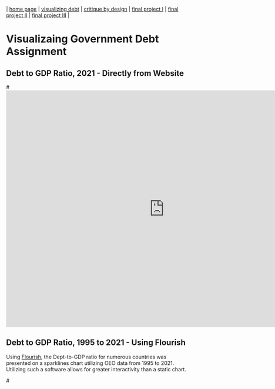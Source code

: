 | [home page](https://cfrias1.github.io/portfolio) | [visualizing debt](visualizing-government-debt) | [critique by design](critique-by-design) | [final project I](final-project-part-one) | [final project II](final-project-part-two) | [final project III](final-project-part-three) |

# Visualizaing Government Debt Assignment
## Debt to GDP Ratio, 2021 - Directly from Website 
#<iframe src="https://data.oecd.org/chart/7bcE" width="860" height="645" style="border: 0" mozallowfullscreen="true" webkitallowfullscreen="true" allowfullscreen="true"><a href="https://data.oecd.org/chart/7bcE" target="_blank">OECD Chart: General government debt, Total, % of GDP, Annual, 2020</a></iframe>

## Debt to GDP Ratio, 1995 to 2021 - Using Flourish
Using [Flourish](https://flourish.studio/), the Dept-to-GDP ratio for numerous countries was presented on a sparklines chart utilizing OEO data from 1995 to 2021. Utilizing such a software allows for greater interactivity than a static chart. 

#<div class="flourish-embed flourish-chart" data-src="visualisation/14973910"><script src="https://public.flourish.studio/resources/embed.js"></script></div>
